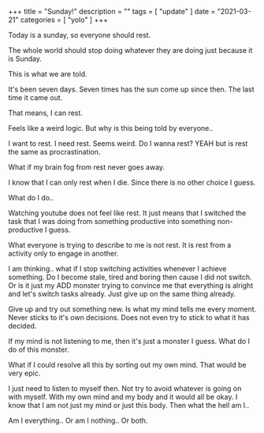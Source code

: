 +++
title = "Sunday!"
description = ""
tags = [
    "update"
]
date = "2021-03-21"
categories = [
    "yolo"
]
+++

Today is a sunday, so everyone should rest. 

The whole world should stop doing whatever they are doing just because it is Sunday.

This is what we are told. 

It's been seven days. Seven times has the sun come up since then. The last time it came out. 

That means, I can rest.

Feels like a weird logic. But why is this being told by everyone.. 

I want to rest. I need rest. Seems weird. Do I wanna rest? YEAH but is rest the same as procrastination. 

What if my brain fog from rest never goes away. 

I know that I can only rest when I die. Since there is no other choice I guess. 

What do I do.. 

Watching youtube does not feel like rest. It just means that I switched the task that I was doing from something productive into something non-productive I guess. 

What everyone is trying to describe to me is not rest. It is rest from a activity only to engage in another. 

I am thinking.. what if I stop switching activities whenever I achieve something. Do I become stale, tired and boring then cause I did not switch. Or is it just my ADD monster trying to convince me that everything is alright and let's switch tasks already. Just give up on the same thing already.

Give up and try out something new. Is what my mind tells me every moment. Never sticks to it's own decisions. Does not even try to stick to what it has decided. 

If my mind is not listening to me, then it's just a monster I guess. What do I do of this monster. 

What if I could resolve all this by sorting out my own mind. That would be very epic. 

I just need to listen to myself then. Not try to avoid whatever is going on with myself. With my own mind and my body and it would all be okay. I know that I am not just my mind or just this body. Then what the hell am I.. 

Am I everything.. Or am I nothing.. Or both.